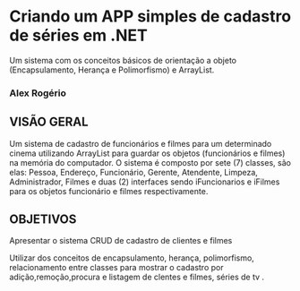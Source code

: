 # Criando um APP simples de cadastro de séries em .NET
 Um sistema com os conceitos básicos de orientação a objeto
  (Encapsulamento, Herança e Polimorfismo) e ArrayList.
  


### Alex Rogério


## VISÃO GERAL
Um sistema de cadastro de funcionários e filmes para um determinado cinema utilizando ArrayList para guardar os objetos (funcionários e filmes) na memória do computador.
O sistema é composto por sete (7) classes, são elas: Pessoa, Endereço, Funcionário, Gerente, Atendente, Limpeza, Administrador, Filmes e duas (2) interfaces sendo iFuncionarios 
e iFilmes para os objetos funcionário e filmes respectivamente.

## OBJETIVOS

Apresentar o sistema CRUD de cadastro de clientes e filmes

Utilizar dos conceitos de encapsulamento, herança, polimorfismo, relacionamento entre classes para mostrar o cadastro por adição,remoção,procura e listagem de clentes e filmes, séries de tv .





